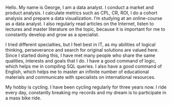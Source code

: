 Hello. My name is George, I am a data analyst. I conduct a market and product analysis. I calculate metrics such as CPL, CR, ROI, I do a cohort analysis and prepare a data visualization.
I’m studying at an online-course as a data analyst. I also regularly read articles on the Internet, listen to lectures and master literature on the topic, because it is important for me to constantly develop and grow as a specialist.

I tried different specialties, but I feel best in IT, as my abilities of logical thinking, perseverance and search for original solutions are valued here.
Since I started doing this, I have met many people who share the same qualities, interests and goals that I do.
I have a good command of logic, which helps me in compiling SQL queries. I also have a good command of English, which helps me to master an infinite number of educational materials and communicate with specialists on international resources.

My hobby is cycling. I have been cycling regularly for three years now. I ride every day, constantly breaking my records and my dream is to participate in a mass bike ride.
